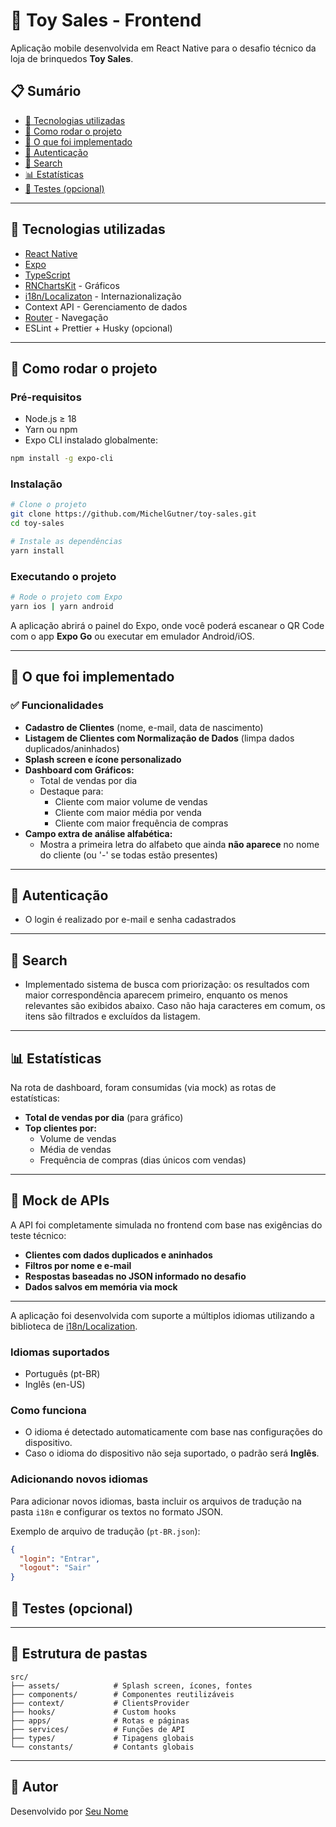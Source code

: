 # 🧸 Toy Sales - Frontend

Aplicação mobile desenvolvida em React Native para o desafio técnico da loja de brinquedos **Toy Sales**.

## 📋 Sumário

- [🔧 Tecnologias utilizadas](#-tecnologias-utilizadas)
- [🚀 Como rodar o projeto](#-como-rodar-o-projeto)
- [🧠 O que foi implementado](#-o-que-foi-implementado)
- [🔐 Autenticação](#-autenticação)
- [🔎 Search](#-autenticação)
- [📊 Estatísticas](#-estatísticas)
- [🧪 Testes (opcional)](#-testes-opcional)

---

## 🔧 Tecnologias utilizadas

- [React Native](https://reactnative.dev/)
- [Expo](https://expo.dev/)
- [TypeScript](https://www.typescriptlang.org/)
- [RNChartsKit](https://github.com/indiespirit/react-native-chart-kit) - Gráficos
- [i18n/Localizaton](https://docs.expo.dev/guides/localization/#complete-example) - Internazionalização
- Context API - Gerenciamento de dados
- [Router](https://docs.expo.dev/versions/latest/sdk/router/) - Navegação
- ESLint + Prettier + Husky (opcional)

---

## 🚀 Como rodar o projeto

### Pré-requisitos

- Node.js ≥ 18
- Yarn ou npm
- Expo CLI instalado globalmente:

```bash
npm install -g expo-cli
```

### Instalação

```bash
# Clone o projeto
git clone https://github.com/MichelGutner/toy-sales.git
cd toy-sales

# Instale as dependências
yarn install
```

### Executando o projeto

```bash
# Rode o projeto com Expo
yarn ios | yarn android
```

A aplicação abrirá o painel do Expo, onde você poderá escanear o QR Code com o app **Expo Go** ou executar em emulador Android/iOS.

---

## 🧠 O que foi implementado

### ✅ Funcionalidades

- **Cadastro de Clientes** (nome, e-mail, data de nascimento)
- **Listagem de Clientes com Normalização de Dados** (limpa dados duplicados/aninhados)
- **Splash screen e ícone personalizado**
- **Dashboard com Gráficos:**
  - Total de vendas por dia
  - Destaque para:
    - Cliente com maior volume de vendas
    - Cliente com maior média por venda
    - Cliente com maior frequência de compras
- **Campo extra de análise alfabética:**
  - Mostra a primeira letra do alfabeto que ainda **não aparece** no nome do cliente (ou '-' se todas estão presentes)

---

## 🔐 Autenticação

- O login é realizado por e-mail e senha cadastrados

---

## 🔎 Search

- Implementado sistema de busca com priorização: os resultados com maior correspondência aparecem primeiro, enquanto os menos relevantes são exibidos abaixo. Caso não haja caracteres em comum, os itens são filtrados e excluídos da listagem.

---

## 📊 Estatísticas

Na rota de dashboard, foram consumidas (via mock) as rotas de estatísticas:

- **Total de vendas por dia** (para gráfico)
- **Top clientes por:**
  - Volume de vendas
  - Média de vendas
  - Frequência de compras (dias únicos com vendas)

---

## 📎 Mock de APIs

A API foi completamente simulada no frontend com base nas exigências do teste técnico:

- **Clientes com dados duplicados e aninhados**
- **Filtros por nome e e-mail**
- **Respostas baseadas no JSON informado no desafio**
- **Dados salvos em memória via mock**

---

A aplicação foi desenvolvida com suporte a múltiplos idiomas utilizando a biblioteca de [i18n/Localization](https://docs.expo.dev/guides/localization/#complete-example).

### Idiomas suportados

- Português (pt-BR)
- Inglês (en-US)

### Como funciona

- O idioma é detectado automaticamente com base nas configurações do dispositivo.
- Caso o idioma do dispositivo não seja suportado, o padrão será **Inglês**.

### Adicionando novos idiomas

Para adicionar novos idiomas, basta incluir os arquivos de tradução na pasta `i18n` e configurar os textos no formato JSON.

Exemplo de arquivo de tradução (`pt-BR.json`):

```json
{
  "login": "Entrar",
  "logout": "Sair"
}
```

## 🧪 Testes (opcional)

---

## 📁 Estrutura de pastas

```
src/
├── assets/            # Splash screen, ícones, fontes
├── components/        # Componentes reutilizáveis
├── context/           # ClientsProvider
├── hooks/             # Custom hooks
├── apps/              # Rotas e páginas
├── services/          # Funções de API
├── types/             # Tipagens globais
└── constants/         # Contants globais
```

---

## 👤 Autor

Desenvolvido por [Seu Nome](https://github.com/seu-usuario)
